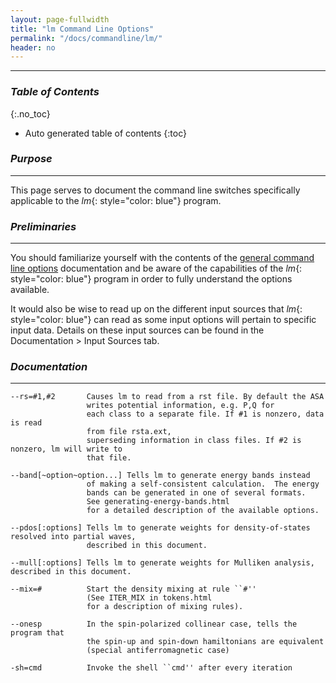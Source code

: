 ```yaml
---
layout: page-fullwidth
title: "lm Command Line Options"
permalink: "/docs/commandline/lm/"
header: no
---
```


____________________________________________________________

### _Table of Contents_
{:.no_toc}
*  Auto generated table of contents
{:toc} 

### _Purpose_
_____________________________________________________________
This page serves to document the command line switches specifically applicable to the _lm_{: style="color: blue"} program.

### _Preliminaries_
_____________________________________________________________
You should familiarize yourself with the contents of the [general command line options](/docs/commandline/general/) documentation and be aware of the capabilities of the _lm_{: style="color: blue"} program in order to fully understand the options available.

It would also be wise to read up on the different input sources that _lm_{: style="color: blue"} can read as some input options will pertain to specific input data. Details on these input sources can be found in the Documentation > Input Sources tab.

### _Documentation_
_____________________________________________________________

    --rs=#1,#2       Causes lm to read from a rst file. By default the ASA
                     writes potential information, e.g. P,Q for
                     each class to a separate file. If #1 is nonzero, data is read
                     from file rsta.ext,
                     superseding information in class files. If #2 is nonzero, lm will write to
                     that file.
					 
    --band[~option~option...] Tells lm to generate energy bands instead
                     of making a self-consistent calculation.  The energy
                     bands can be generated in one of several formats.
                     See generating-energy-bands.html
                     for a detailed description of the available options.
					 
    --pdos[:options] Tells lm to generate weights for density-of-states resolved into partial waves,
                     described in this document.
					 
    --mull[:options] Tells lm to generate weights for Mulliken analysis, described in this document.
	
    --mix=#          Start the density mixing at rule ``#''
                     (See ITER_MIX in tokens.html
                     for a description of mixing rules).
					 
    --onesp          In the spin-polarized collinear case, tells the program that
                     the spin-up and spin-down hamiltonians are equivalent
                     (special antiferromagnetic case)
					 
    -sh=cmd          Invoke the shell ``cmd'' after every iteration
